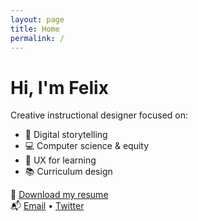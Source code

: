 ```yaml
---
layout: page
title: Home
permalink: /
---
```


# Hi, I'm Felix

Creative instructional designer focused on:

- 🧠 Digital storytelling
- 💻 Computer science & equity
- 🎨 UX for learning
- 📚 Curriculum design

📄 [Download my resume](/assets/files/Resume.pdf)  
📬 [Email](mailto:felalberto@gmail.com) • [Twitter](https://twitter.com/_nipz_)
